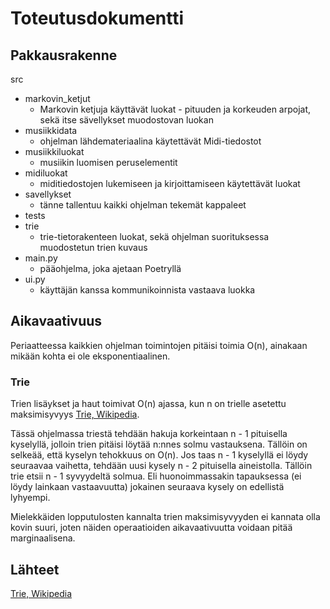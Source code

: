 # Toteutusdokumentti

## Pakkausrakenne

src
* markovin_ketjut
   * Markovin ketjuja käyttävät luokat - pituuden ja korkeuden arpojat, sekä itse sävellykset muodostovan luokan
* musiikkidata
   * ohjelman lähdemateriaalina käytettävät Midi-tiedostot
* musiikkiluokat
   * musiikin luomisen peruselementit
* midiluokat
   * miditiedostojen lukemiseen ja kirjoittamiseen käytettävät luokat
* savellykset
   * tänne tallentuu kaikki ohjelman tekemät kappaleet
* tests
* trie
   * trie-tietorakenteen luokat, sekä ohjelman suorituksessa muodostetun trien kuvaus
* main.py
   * pääohjelma, joka ajetaan Poetryllä
* ui.py
   * käyttäjän kanssa kommunikoinnista vastaava luokka

## Aikavaativuus

Periaatteessa kaikkien ohjelman toimintojen pitäisi toimia O(n), ainakaan mikään kohta ei ole eksponentiaalinen.

### Trie

Trien lisäykset ja haut toimivat O(n) ajassa, kun n on trielle asetettu maksimisyvyys [Trie, Wikipedia](https://en.wikipedia.org/wiki/Trie#Algorithms).

Tässä ohjelmassa triestä tehdään hakuja korkeintaan n - 1 pituisella kyselyllä, jolloin trien pitäisi löytää n:nnes solmu vastauksena. Tällöin on selkeää, että kyselyn tehokkuus on O(n). Jos taas n - 1 kyselyllä ei löydy seuraavaa vaihetta, tehdään uusi kysely n - 2 pituisella aineistolla. Tällöin trie etsii n - 1 syvyydeltä solmua. Eli huonoimmassakin tapauksessa (ei löydy lainkaan vastaavuutta) jokainen seuraava kysely on edellistä lyhyempi.

Mielekkäiden lopputulosten kannalta trien maksimisyvyyden ei kannata olla kovin suuri, joten näiden operaatioiden aikavaativuutta voidaan pitää marginaalisena.



## Lähteet

[Trie, Wikipedia](https://en.wikipedia.org/wiki/Trie#Algorithms)
